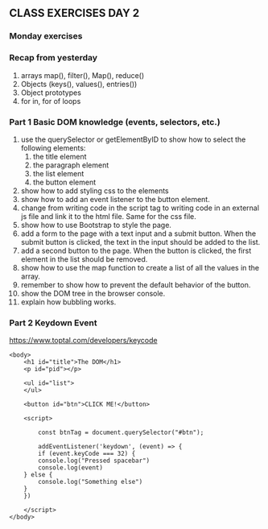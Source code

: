 ## CLASS EXERCISES DAY 2

### Monday exercises

### Recap from yesterday

1. arrays map(), filter(), Map(), reduce()
2. Objects (keys(), values(), entries())
3. Object prototypes
4. for in, for of loops

### Part 1 Basic DOM knowledge (events, selectors, etc.)

1. use the querySelector or getElementByID to show how to select the following elements:
    1. the title element
    2. the paragraph element
    3. the list element
    4. the button element
2. show how to add styling css to the elements
3. show how to add an event listener to the button element.
4. change from writing code in the script tag to writing code in an external js file and link it to the html file. Same for the css file.
5. show how to use Bootstrap to style the page.
6. add a form to the page with a text input and a submit button. When the submit button is clicked, the text in the input should be added to the list.
7. add a second button to the page. When the button is clicked, the first element in the list should be removed.
8. show how to use the map function to create a list of all the values in the array.
9. remember to show how to prevent the default behavior of the button.
10. show the DOM tree in the browser console.
11. explain how bubbling works.


### Part 2 Keydown Event

https://www.toptal.com/developers/keycode

```JS   
<body>
    <h1 id="title">The DOM</h1>
    <p id="pid"></p>

    <ul id="list">
    </ul>

    <button id="btn">CLICK ME!</button>

    <script>

        const btnTag = document.querySelector("#btn");

        addEventListener('keydown', (event) => {
        if (event.keyCode === 32) {
        console.log("Pressed spacebar")
        console.log(event)
    } else {
        console.log("Something else")
    }
    })

    </script>
</body>
```
